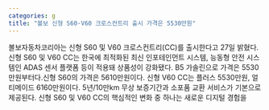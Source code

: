 ```yaml
---
categories: g
title: "볼보 신형 S60·V60 크로스컨트리 출시 가격은 5530만원"
---
```

볼보자동차코리아는 신형 S60 및 V60 크로스컨트리(CC)를 출시한다고 27일 밝혔다. 신형 S60 및 V60 CC는 한국에 최적화된 최신 인포테인먼트 시스템, 능동형 안전 시스템인 ADAS 센서 플랫폼 등이 적용돼 상품성이 강화됐다. B5 가솔린으로 가격은 5530만원부터다.신형 S60의 가격은 5610만원이다. 신형 V60 CC는 플러스 5530만원, 얼티메이드 6160만원이다. 5년/10만km 무상 보증기간과 소포품 교환 서비스가 기본으로 제공된다. 신형 S60 및 V60 CC의 핵심적인 변화 중 하나는 새로운 디지털 경험을